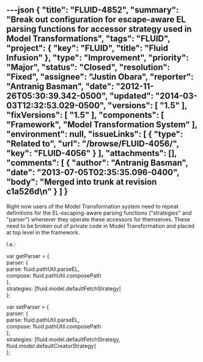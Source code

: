 ---json
{
  "title": "FLUID-4852",
  "summary": "Break out configuration for escape-aware EL parsing functions for accessor strategy used in Model Transformations",
  "tags": "FLUID",
  "project": {
    "key": "FLUID",
    "title": "Fluid Infusion"
  },
  "type": "Improvement",
  "priority": "Major",
  "status": "Closed",
  "resolution": "Fixed",
  "assignee": "Justin Obara",
  "reporter": "Antranig Basman",
  "date": "2012-11-26T05:30:39.342-0500",
  "updated": "2014-03-03T12:32:53.029-0500",
  "versions": [
    "1.5"
  ],
  "fixVersions": [
    "1.5"
  ],
  "components": [
    "Framework",
    "Model Transformation System"
  ],
  "environment": null,
  "issueLinks": [
    {
      "type": "Related to",
      "url": "/browse/FLUID-4056/",
      "key": "FLUID-4056"
    }
  ],
  "attachments": [],
  "comments": [
    {
      "author": "Antranig Basman",
      "date": "2013-07-05T02:35:35.096-0400",
      "body": "Merged into trunk at revision c1a526d\n"
    }
  ]
}
---
Right now users of the Model Transformation system need to repeat definitions for the EL-escaping-aware parsing functions ("strategies" and "parser") whenever they operate these accessors for themselves. These need to be broken out of private code in Model Transformation and placed at top level in the framework.&#x20;

I.e.:

var getParser = {\
parser: {\
parse: fluid.pathUtil.parseEL,\
compose: fluid.pathUtil.composePath\
},\
strategies: \[fluid.model.defaultFetchStrategy]\
};

var setParser = {\
parser: {\
parse: fluid.pathUtil.parseEL,\
compose: fluid.pathUtil.composePath\
},\
strategies: \[fluid.model.defaultFetchStrategy, fluid.model.defaultCreatorStrategy]\
};

        